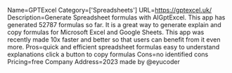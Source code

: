 Name=GPTExcel
Category=['Spreadsheets']
URL=https://gptexcel.uk/
Description=Generate Spreadsheet formulas with AIGptExcel. This app has generated 52787 formulas so far. It is a great way to generate explain and copy formulas for Microsoft Excel and Google Sheets. This app was recently made 10x faster and better so that users can benefit from it even more.
Pros=quick and efficient spreadsheet formulas easy to understand explanations click a button to copy formulas
Cons=no identified cons
Pricing=free
Company Address=2023 made by @eyucoder
